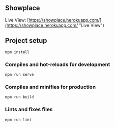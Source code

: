 ## Showplace

Live View: [https://showplace.herokuapp.com/](https://showplace.herokuapp.com/ "Live View") 

## Project setup
```
npm install
```

### Compiles and hot-reloads for development
```
npm run serve
```

### Compiles and minifies for production
```
npm run build
```

### Lints and fixes files
```
npm run lint
```
